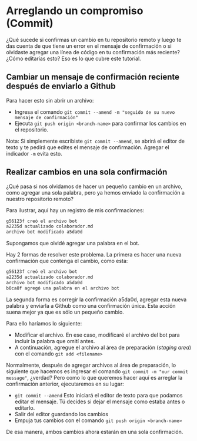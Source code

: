 # Arreglando un compromiso (Commit)

¿Qué sucede si confirmas un cambio en tu repositorio remoto y luego te das cuenta de que tiene un error en el mensaje de confirmación o si olvidaste agregar una línea de código en tu confirmación más reciente?
¿Cómo editarías esto? Eso es lo que cubre este tutorial.

## Cambiar un mensaje de confirmación reciente después de enviarlo a Github

Para hacer esto sin abrir un archivo:
* Ingresa el comando ```git commit --amend -m "seguido de su nuevo mensaje de confirmación"```
* Ejecuta ```git push origin <branch-name>``` para confirmar los cambios en el repositorio.

Nota: Si simplemente escribiste ```git commit --amend```, se abrirá el editor de texto y te pedirá que edites el mensaje de confirmación.
Agregar el indicador ``-m`` evita esto.

## Realizar cambios en una sola confirmación

¿Qué pasa si nos olvidamos de hacer un pequeño cambio en un archivo, como agregar una sola palabra, pero ya hemos enviado la confirmación a nuestro repositorio remoto?

Para ilustrar, aquí hay un registro de mis confirmaciones:
```bash
g56123f creó el archivo bot
a2235d actualizado colaborador.md
archivo bot modificado a5da0d
```

Supongamos que olvidé agregar una palabra en el bot.

Hay 2 formas de resolver este problema. La primera es hacer una nueva confirmación que contenga el cambio, como esta:

```bash
g56123f creó el archivo bot
a2235d actualizado colaborador.md
archivo bot modificado a5da0d
b0ca8f agregó una palabra en el archivo bot
```

La segunda forma es corregir la confirmación a5da0d, agregar esta nueva palabra y enviarla a Github como una confirmación única.
Esta acción suena mejor ya que es sólo un pequeño cambio.

Para ello haríamos lo siguiente:
* Modificar el archivo. En ese caso, modificaré el archivo del bot para incluir la palabra que omití antes.
* A continuación, agregue el archivo al área de preparación (*staging area*) con el comando ```git add <filename>```

Normalmente, después de agregar archivos al área de preparación, lo siguiente que hacemos es ingresar el comando ```git commit -m "our commit message"```, ¿verdad?
Pero como lo que queremos hacer aquí es arreglar la confirmación anterior, ejecutaremos en su lugar:

* ```git commit --amend```
  Esto iniciará el editor de texto para que podamos editar el mensaje. Tú decides si dejar el mensaje como estaba antes o editarlo.
* Salir del editor guardando los cambios
* Empuja tus cambios con el comando ```git push origin <branch-name>```

De esa manera, ambos cambios ahora estarán en una sola confirmación.